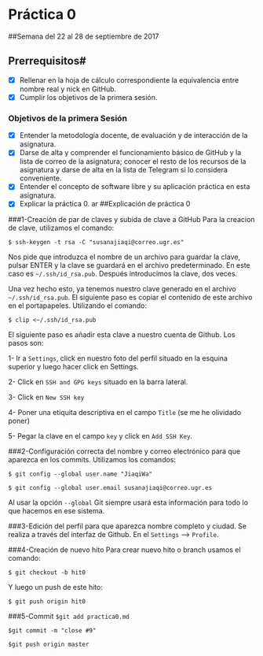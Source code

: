 # Práctica 0
##Semana del 22 al 28 de septiembre de 2017

## Prerrequisitos#
- [x] Rellenar en la hoja de cálculo correspondiente la equivalencia entre nombre real y nick en GitHub.
- [x] Cumplir los objetivos de la primera sesión.

### Objetivos de la primera Sesión
- [x] Entender la metodología docente, de evaluación y de interacción de la asignatura.
- [x] Darse de alta y comprender el funcionamiento básico de GitHub y la lista de correo de la asignatura; conocer el resto de los recursos de la asignatura y darse de alta en la lista de Telegram si lo considera conveniente.
- [x] Entender el concepto de software libre y su aplicación práctica en esta asignatura.
- [x] Explicar la práctica 0.
ar
##Explicación de práctica 0

###1-Creación de par de claves y subida de clave a GitHub
Para la creacion de clave, utilizamos el comando:

``` $ ssh-keygen -t rsa -C "susanajiaqi@correo.ugr.es" ```

Nos pide que introduzca el nombre de un archivo para guardar la clave, pulsar ENTER y la clave se guardará en el archivo predeterminado. En este caso es ``~/.ssh/id_rsa.pub``.
Después introducimos la clave, dos veces.

Una vez hecho esto, ya tenemos nuestro clave generado en el archivo ``~/.ssh/id_rsa.pub``. El siguiente paso es copiar el contenido de este archivo en el portapapeles.
Utilizando el comando:

```$ clip <~/.ssh/id_rsa.pub  ```

El siguiente paso es añadir esta clave a nuestro cuenta de Github. Los pasos son:

1- Ir a ```Settings```, click en nuestro foto del perfil situado en la esquina superior y luego hacer click en Settings.

2- Click en ```SSH and GPG keys``` situado en la barra lateral.

3- Click en ```New SSH key```

4- Poner una etiquita descriptiva en el campo ```Title``` (se me he olividado poner)

5- Pegar la clave en el campo ```key``` y click en ```Add SSH Key```.


###2-Configuración correcta del nombre y correo electrónico para que aparezca en los commits.
Utilizamos los comandos:

```$ git config --global user.name "JiaqiWa"```

```$ git config --global user.email susanajiaqi@correo.ugr.es```

Al usar la opción ```--global``` Git siempre usará esta información para todo lo que hacemos en ese sistema.


###3-Edición del perfil para que aparezca nombre completo y ciudad.
Se realiza a través del interfaz de Github. En el ```Settings```  --> ```Profile```.

###4-Creación de nuevo hito
Para crear nuevo hito o branch usamos el comando:

```$ git checkout -b hit0```

Y luego un push de este hito:

```$ git push origin hit0 ```

###5-Commit
```$git add practica0.md ```

```$git commit -m "close #9"```

```$git push origin master```
